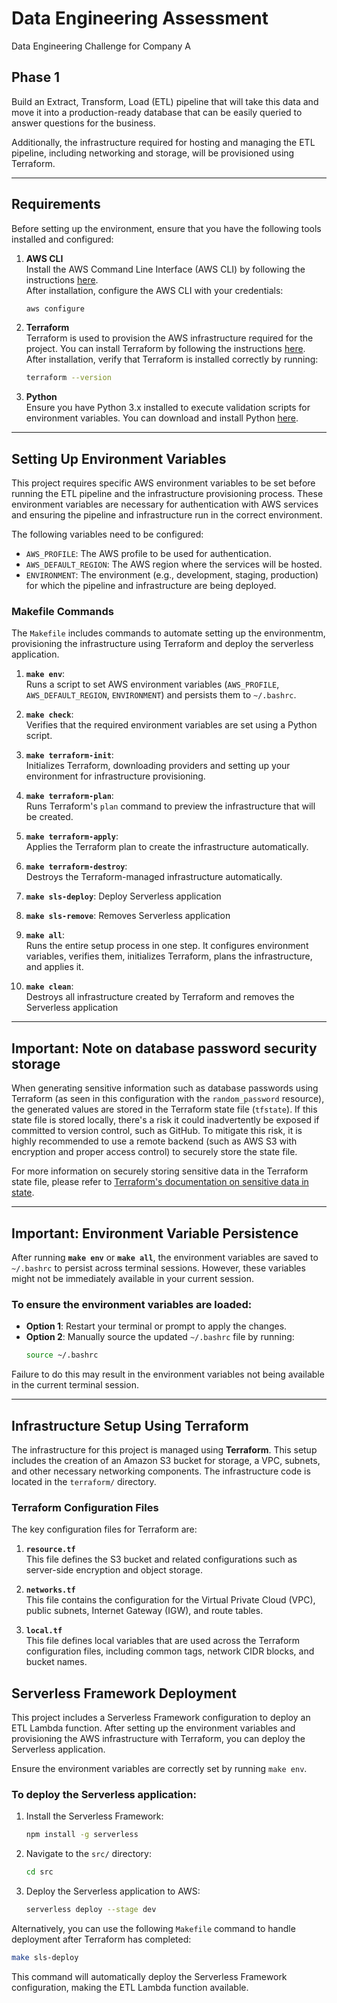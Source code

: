 # Data Engineering Assessment
Data Engineering Challenge for Company A

## **Phase 1**

Build an Extract, Transform, Load (ETL) pipeline that will take this data and move it into a production-ready database that can be easily queried to answer questions for the business.

Additionally, the infrastructure required for hosting and managing the ETL pipeline, including networking and storage, will be provisioned using Terraform.

---

## **Requirements**

Before setting up the environment, ensure that you have the following tools installed and configured:

1. **AWS CLI**  
   Install the AWS Command Line Interface (AWS CLI) by following the instructions [here](https://docs.aws.amazon.com/cli/latest/userguide/install-cliv2.html).  
   After installation, configure the AWS CLI with your credentials:
   ```bash
   aws configure
   ```

2. **Terraform**  
   Terraform is used to provision the AWS infrastructure required for the project. You can install Terraform by following the instructions [here](https://developer.hashicorp.com/terraform/tutorials/aws-get-started/install-cli). After installation, verify that Terraform is installed correctly by running:
   ```bash
   terraform --version
   ```

3. **Python**  
   Ensure you have Python 3.x installed to execute validation scripts for environment variables. You can download and install Python [here](https://www.python.org/downloads/).

---

## **Setting Up Environment Variables**

This project requires specific AWS environment variables to be set before running the ETL pipeline and the infrastructure provisioning process. These environment variables are necessary for authentication with AWS services and ensuring the pipeline and infrastructure run in the correct environment.

The following variables need to be configured:

- `AWS_PROFILE`: The AWS profile to be used for authentication.
- `AWS_DEFAULT_REGION`: The AWS region where the services will be hosted.
- `ENVIRONMENT`: The environment (e.g., development, staging, production) for which the pipeline and infrastructure are being deployed.

### **Makefile Commands**

The `Makefile` includes commands to automate setting up the environmentm, provisioning the infrastructure using Terraform and deploy the serverless application.

1. **`make env`**:  
   Runs a script to set AWS environment variables (`AWS_PROFILE`, `AWS_DEFAULT_REGION`, `ENVIRONMENT`) and persists them to `~/.bashrc`.

2. **`make check`**:  
   Verifies that the required environment variables are set using a Python script.

3. **`make terraform-init`**:  
   Initializes Terraform, downloading providers and setting up your environment for infrastructure provisioning.

4. **`make terraform-plan`**:  
   Runs Terraform's `plan` command to preview the infrastructure that will be created.

5. **`make terraform-apply`**:  
   Applies the Terraform plan to create the infrastructure automatically.

6. **`make terraform-destroy`**:  
   Destroys the Terraform-managed infrastructure automatically.

7. **`make sls-deploy`**:
   Deploy Serverless application

8. **`make sls-remove`**:
   Removes Serverless application

9. **`make all`**:  
   Runs the entire setup process in one step. It configures environment variables, verifies them, initializes Terraform, plans the infrastructure, and applies it.

10. **`make clean`**:  
   Destroys all infrastructure created by Terraform and removes the Serverless application

---
## **Important: Note on database password security storage**

When generating sensitive information such as database passwords using Terraform (as seen in this configuration with the `random_password` resource), the generated values are stored in the Terraform state file (`tfstate`). If this state file is stored locally, there's a risk it could inadvertently be exposed if committed to version control, such as GitHub. To mitigate this risk, it is highly recommended to use a remote backend (such as AWS S3 with encryption and proper access control) to securely store the state file.

For more information on securely storing sensitive data in the Terraform state file, please refer to [Terraform's documentation on sensitive data in state](https://developer.hashicorp.com/terraform/language/state/sensitive-data).

---

## **Important: Environment Variable Persistence**

After running **`make env`** or **`make all`**, the environment variables are saved to `~/.bashrc` to persist across terminal sessions. However, these variables might not be immediately available in your current session. 

### To ensure the environment variables are loaded:
- **Option 1**: Restart your terminal or prompt to apply the changes.
- **Option 2**: Manually source the updated `~/.bashrc` file by running:
  ```bash
  source ~/.bashrc
  ```

Failure to do this may result in the environment variables not being available in the current terminal session.

---

## **Infrastructure Setup Using Terraform**

The infrastructure for this project is managed using **Terraform**. This setup includes the creation of an Amazon S3 bucket for storage, a VPC, subnets, and other necessary networking components. The infrastructure code is located in the `terraform/` directory.

### **Terraform Configuration Files**

The key configuration files for Terraform are:

1. **`resource.tf`**  
   This file defines the S3 bucket and related configurations such as server-side encryption and object storage.

2. **`networks.tf`**  
   This file contains the configuration for the Virtual Private Cloud (VPC), public subnets, Internet Gateway (IGW), and route tables.

3. **`local.tf`**  
   This file defines local variables that are used across the Terraform configuration files, including common tags, network CIDR blocks, and bucket names.

## **Serverless Framework Deployment**

This project includes a Serverless Framework configuration to deploy an ETL Lambda function. After setting up the environment variables and provisioning the AWS infrastructure with Terraform, you can deploy the Serverless application.

Ensure the environment variables are correctly set by running `make env`.

### **To deploy the Serverless application:**

1. Install the Serverless Framework:
   ```bash
   npm install -g serverless
   ```

2. Navigate to the `src/` directory:
   ```bash
   cd src
   ```

3. Deploy the Serverless application to AWS:
   ```bash
   serverless deploy --stage dev
   ```

Alternatively, you can use the following `Makefile` command to handle deployment after Terraform has completed:
```bash
make sls-deploy
```

This command will automatically deploy the Serverless Framework configuration, making the ETL Lambda function available.
